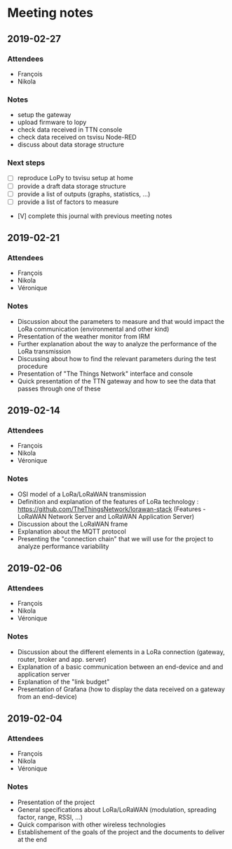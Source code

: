 # Meeting notes

## 2019-02-27

### Attendees

* François
* Nikola

### Notes

* setup the gateway
* upload firmware to lopy
* check data received in TTN console
* check data received on tsvisu Node-RED
* discuss about data storage structure

### Next steps

* [ ] reproduce LoPy to tsvisu setup at home
* [ ] provide a draft data storage structure
* [ ] provide a list of outputs (graphs, statistics, ...)
* [ ] provide a list of factors to measure
* [V] complete this journal with previous meeting notes

## 2019-02-21

### Attendees

* François
* Nikola
* Véronique

### Notes

* Discussion about the parameters to measure and that would impact the LoRa communication (environmental and other kind)
* Presentation of the weather monitor from IRM
* Further explanation about the way to analyze the performance of the LoRa transmission
* Discussing about how to find the relevant parameters during the test procedure
* Presentation of "The Things Network" interface and console
* Quick presentation of the TTN gateway and how to see the data that passes through one of these

## 2019-02-14

### Attendees

* François
* Nikola
* Véronique

### Notes

* OSI model of a LoRa/LoRaWAN transmission
* Definition and explanation of the features of LoRa technology : https://github.com/TheThingsNetwork/lorawan-stack (Features - LoRaWAN Network Server and LoRaWAN Application Server)
* Discussion about the LoRaWAN frame
* Explanation about the MQTT protocol
* Presenting the "connection chain" that we will use for the project to analyze performance variability

## 2019-02-06

### Attendees

* François
* Nikola
* Véronique

### Notes

* Discussion about the different elements in a LoRa connection (gateway, router, broker and app. server)
* Explanation of a basic communication between an end-device and and application server
* Explanation of the "link budget"
* Presentation of Grafana (how to display the data received on a gateway from an end-device)

## 2019-02-04

### Attendees

* François
* Nikola
* Véronique

### Notes

* Presentation of the project
* General specifications about LoRa/LoRaWAN (modulation, spreading factor, range, RSSI, ...)
* Quick comparison with other wireless technologies
* Establishement of the goals of the project and the documents to deliver at the end
